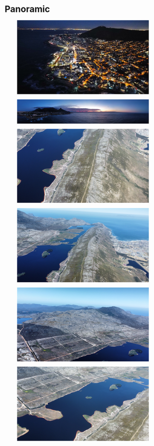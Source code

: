 # Panoramic



<div data-full-width="true">

<figure><img src="../.gitbook/assets/dji_fly_20231202_202624_90_1701541596500_photo_optimized.jpg" alt=""><figcaption></figcaption></figure>

</div>

<figure><img src="../.gitbook/assets/dji_fly_20231204_200348_119_1702057848963_pano_optimized.jpg" alt=""><figcaption></figcaption></figure>

<figure><img src="../.gitbook/assets/dji_fly_20231222_100812_195_1703232692182_photo_optimized.jpg" alt=""><figcaption></figcaption></figure>

<figure><img src="../.gitbook/assets/dji_fly_20231222_100828_196_1703232702207_photo_optimized.jpg" alt=""><figcaption></figcaption></figure>

<figure><img src="../.gitbook/assets/dji_fly_20231222_100836_198_1703232888835_photo_optimized.jpg" alt=""><figcaption></figcaption></figure>

<figure><img src="../.gitbook/assets/dji_fly_20231222_100840_199_1703232892143_photo_optimized.jpg" alt=""><figcaption></figcaption></figure>

<figure><img src="../.gitbook/assets/dji_fly_20231222_100850_201_1703232895593_photo_optimized.jpg" alt=""><figcaption></figcaption></figure>
